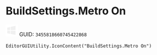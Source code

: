 # BuildSettings.Metro On
![](/img/BuildSettings.Metro%20On.png)
GUID: `3455818660745422868`
```
EditorGUIUtility.IconContent("BuildSettings.Metro On")
```
